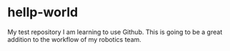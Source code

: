 # hellp-world
My test repository
I am learning to use Github. This is going to be a great addition to the workflow of my robotics team.
